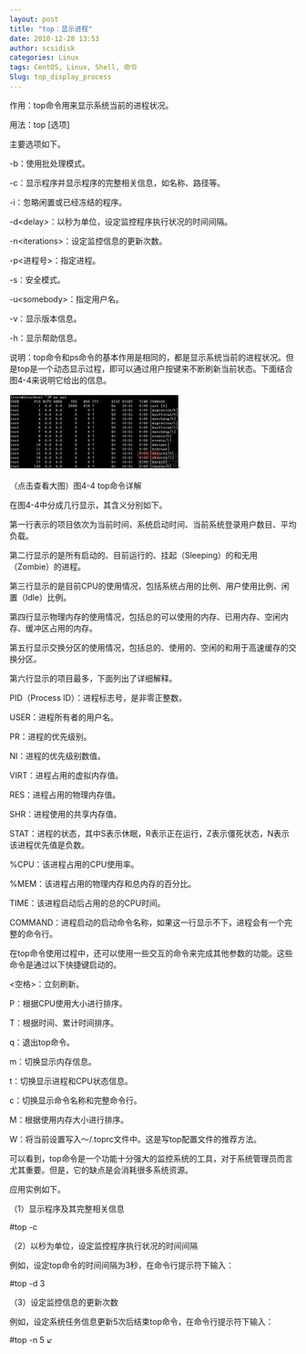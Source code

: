 ```yaml
---
layout: post
title: "top：显示进程"
date: 2010-12-28 13:53
author: scsidisk
categories: Linux
tags: CentOS, Linux, Shell, 命令
Slug: top_display_process
---
```


作用：top命令用来显示系统当前的进程状况。

用法：top [选项]

主要选项如下。

-b：使用批处理模式。

-c：显示程序并显示程序的完整相关信息，如名称、路径等。

-i：忽略闲置或已经冻结的程序。

-d\<delay\>：以秒为单位，设定监控程序执行状况的时间间隔。

-n\<iterations\>：设定监控信息的更新次数。

-p\<进程号\>：指定进程。

-s：安全模式。

-u\<somebody\>：指定用户名。

-v：显示版本信息。

-h：显示帮助信息。

说明：top命令和ps命令的基本作用是相同的，都是显示系统当前的进程状况。但是top是一个动态显示过程，即可以通过用户按键来不断刷新当前状态。下面结合图4-4来说明它给出的信息。

[![105129287](/images/2010/12/105129287-300x134.jpg)](/images/2010/12/105129287.jpg)

（点击查看大图）图4-4 top命令详解

在图4-4中分成几行显示，其含义分别如下。

第一行表示的项目依次为当前时间、系统启动时间、当前系统登录用户数目、平均负载。

第二行显示的是所有启动的、目前运行的、挂起（Sleeping）的和无用（Zombie）的进程。

第三行显示的是目前CPU的使用情况，包括系统占用的比例、用户使用比例、闲置（Idle）比例。

第四行显示物理内存的使用情况，包括总的可以使用的内存、已用内存、空闲内存、缓冲区占用的内存。

第五行显示交换分区的使用情况，包括总的、使用的、空闲的和用于高速缓存的交换分区。

第六行显示的项目最多，下面列出了详细解释。

PID（Process ID）：进程标志号，是非零正整数。

USER：进程所有者的用户名。

PR：进程的优先级别。

NI：进程的优先级别数值。

VIRT：进程占用的虚拟内存值。

RES：进程占用的物理内存值。

SHR：进程使用的共享内存值。

STAT：进程的状态，其中S表示休眠，R表示正在运行，Z表示僵死状态，N表示该进程优先值是负数。

%CPU：该进程占用的CPU使用率。

%MEM：该进程占用的物理内存和总内存的百分比。

TIME：该进程启动后占用的总的CPU时间。

COMMAND：进程启动的启动命令名称，如果这一行显示不下，进程会有一个完整的命令行。

在top命令使用过程中，还可以使用一些交互的命令来完成其他参数的功能。这些命令是通过以下快捷键启动的。

\<空格\>：立刻刷新。

P：根据CPU使用大小进行排序。

T：根据时间、累计时间排序。

q：退出top命令。

m：切换显示内存信息。

t：切换显示进程和CPU状态信息。

c：切换显示命令名称和完整命令行。

M：根据使用内存大小进行排序。

W：将当前设置写入～/.toprc文件中。这是写top配置文件的推荐方法。

可以看到，top命令是一个功能十分强大的监控系统的工具，对于系统管理员而言尤其重要。但是，它的缺点是会消耗很多系统资源。

应用实例如下。

（1）显示程序及其完整相关信息

\#top -c

（2）以秒为单位，设定监控程序执行状况的时间间隔

例如，设定top命令的时间间隔为3秒，在命令行提示符下输入：

\#top -d 3

（3）设定监控信息的更新次数

例如，设定系统任务信息更新5次后结束top命令，在命令行提示符下输入：

\#top -n 5 ↙

<div class="posttagsblock">
</div>

